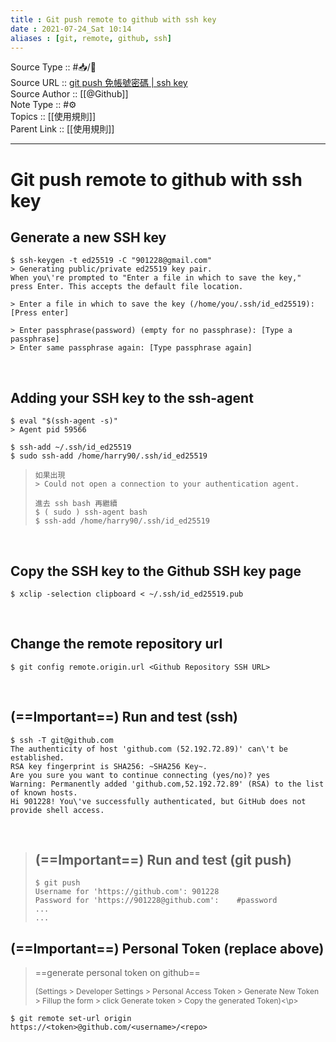 ```yaml
---
title : Git push remote to github with ssh key
date : 2021-07-24_Sat 10:14
aliases : [git, remote, github, ssh]
---
```

Source Type :: #📥/📄<br>
Source URL :: [git push 免帳號密碼 | ssh key](https://aben20807.blogspot.com/2018/03/1070302-git-push-ssh-key.html)<br>
Source Author :: [[@Github]]<br>
Note Type :: #⚙️ <br>
Topics :: [[使用規則]]<br>
Parent Link :: [[使用規則]]<br>

---
# Git push remote to github with ssh key

## Generate a new SSH key
```shell
$ ssh-keygen -t ed25519 -C "901228@gmail.com"
> Generating public/private ed25519 key pair.
When you\'re prompted to "Enter a file in which to save the key," press Enter. This accepts the default file location.

> Enter a file in which to save the key (/home/you/.ssh/id_ed25519): [Press enter]

> Enter passphrase(password) (empty for no passphrase): [Type a passphrase]
> Enter same passphrase again: [Type passphrase again]
```
<br>

##  Adding your SSH key to the ssh-agent
```shell
$ eval "$(ssh-agent -s)"
> Agent pid 59566
```

```shell
$ ssh-add ~/.ssh/id_ed25519
$ sudo ssh-add /home/harry90/.ssh/id_ed25519
```

> ```shell
> 如果出現
> > Could not open a connection to your authentication agent.
> 
> 進去 ssh bash 再繼續
> $ ( sudo ) ssh-agent bash
> $ ssh-add /home/harry90/.ssh/id_ed25519
> ```

<br>

## Copy the SSH key to the Github SSH key page
```shell
$ xclip -selection clipboard < ~/.ssh/id_ed25519.pub
```
<br>

## Change the remote repository url
```shell
$ git config remote.origin.url <Github Repository SSH URL>
```
<br>

## (==Important==) Run and test (ssh)
```shell
$ ssh -T git@github.com
The authenticity of host 'github.com (52.192.72.89)' can\'t be established.
RSA key fingerprint is SHA256: ~SHA256 Key~.
Are you sure you want to continue connecting (yes/no)? yes
Warning: Permanently added 'github.com,52.192.72.89' (RSA) to the list of known hosts.
Hi 901228! You\'ve successfully authenticated, but GitHub does not provide shell access.
```
<br>


> ## (==Important==) Run and test (git push)
> ```shell
> $ git push
> Username for 'https://github.com': 901228
> Password for 'https://901228@github.com':    #password
> ...
> ...
> ```

## (==Important==) Personal Token (replace above)

> ==generate personal token on github== <p style="font-size:12">(Settings > Developer Settings > Personal Access Token > Generate New Token > Fillup the form > click Generate token > Copy the generated Token)<\p>

```shell
$ git remote set-url origin https://<token>@github.com/<username>/<repo>
```